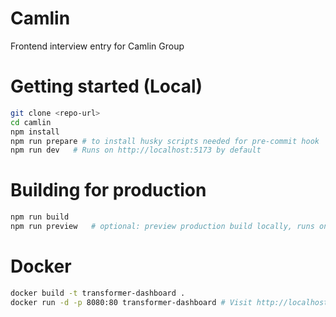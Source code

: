 # Camlin

Frontend interview entry for Camlin Group

# Getting started (Local)

```bash
git clone <repo-url>
cd camlin
npm install
npm run prepare # to install husky scripts needed for pre-commit hook
npm run dev   # Runs on http://localhost:5173 by default
```

# Building for production

```bash
npm run build
npm run preview   # optional: preview production build locally, runs on http://localhost:4173/ by default
```

# Docker

```bash
docker build -t transformer-dashboard .
docker run -d -p 8080:80 transformer-dashboard # Visit http://localhost:8080 to see it
```
